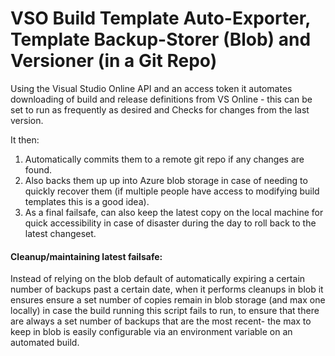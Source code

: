 # VSO Build Template Auto-Exporter, Template Backup-Storer (Blob) and Versioner (in a Git Repo)
Using the Visual Studio Online API and an access token it automates downloading of build and release definitions from VS Online - this can be set to run as frequently as desired and 
Checks for changes from the last version. 

It then:
1) Automatically commits them to a remote git repo if any changes are found.  
2) Also backs them up up into Azure blob storage in case of needing to quickly recover them (if multiple people have access to modifying build templates this is a good idea). 
3) As a final failsafe, can also keep the latest copy on the local machine for quick accessibility in case of disaster during the day to roll back to the latest changeset.

#### Cleanup/maintaining latest failsafe:
Instead of relying on the blob default of automatically expiring a certain number of backups past a certain date, when it performs cleanups in blob it ensures ensure a set number of copies remain in blob storage (and max one locally) in case the build running this script fails to run, to ensure that there are always a set number of backups that are the most recent- the max to keep in blob is easily configurable via an environment variable on an automated build.
